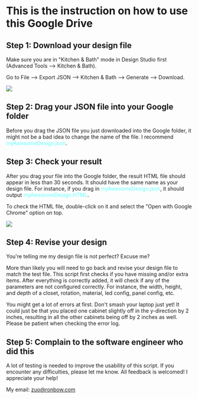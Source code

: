 # This is the instruction on how to use this Google Drive

## Step 1: Download your design file
Make sure you are in "Kitchen & Bath" mode in Design Studio first (Advanced Tools --> Kitchen & Bath). 

Go to File --> Export JSON --> Kitchen & Bath --> Generate --> Download.

![](/resource/step1.gif)

## Step 2: Drag your JSON file into your Google folder
Before you drag the JSON file you just downloaded into the Google folder, it might not be a bad idea to change the name of the file. I recommend <span style="color: #66FFFF;">myAwesomeDesign.json</span>.

## Step 3: Check your result
After you drag your file into the Google folder, the result HTML file should appear in less than 30 seconds. It should have the same name as your design file. For instance, if you drag in <span style="color: #66FFFF;">myAwesomeDesign.json</span>, it should output <span style="color: #66FFFF;">myAwesomeDesign.HTML</span>.

To check the HTML file, double-click on it and select the "Open with Google Chrome" option on top.

![](/resource/step3.gif)

## Step 4: Revise your design
You're telling me my design file is not perfect? Excuse me? 

More than likely you will need to go back and revise your design file to match the test file. This script first checks if you have missing and/or extra items. After everything is correctly added, it will check if any of the parameters are not configured correctly. For instance, the width, height, and depth of a closet, rotation, material, led config, panel config, etc.

You might get a lot of errors at first. Don't smash your laptop just yet! It could just be that you placed one cabinet slightly off in the y-direction by 2 inches, resulting in all the other cabinets being off by 2 inches as well. Please be patient when checking the error log. 

## Step 5: Complain to the software engineer who did this
A lot of testing is needed to improve the usability of this script. If you encounter any difficulties, please let me know. All feedback is welcomed! I appreciate your help! 

My email: zuo@ronbow.com

